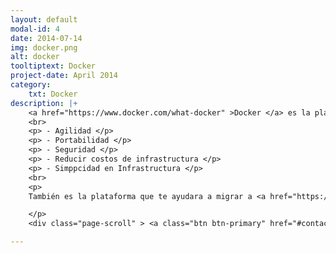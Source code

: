 ```yaml
---
layout: default
modal-id: 4
date: 2014-07-14
img: docker.png
alt: docker
tooltiptext: Docker
project-date: April 2014
category:
    txt: Docker
description: |+
    <a href="https://www.docker.com/what-docker" >Docker </a> es la plataforma para aplicaciones del futuro, con contenedores Docker podras obtener algunas de estas caracterísiticas a tus equipos de desarrollo y operaciones:
    <br>
    <p> - Agilidad </p>
    <p> - Portabilidad </p>
    <p> - Seguridad </p>
    <p> - Reducir costos de infrastructura </p>
    <p> - Simppcidad en Infrastructura </p>
    <br>
    <p>
    También es la plataforma que te ayudara a migrar a <a href="https://www.redhat.com/es/topics/microservices" > Microservicios </a>, Mejorar tu proceso actual de Integración Continua y Entrega Continua, 3 de los aspectos más importantes hacia <a href="https://www.docker.com/sites/default/files/WP_Docker%20and%20the%203%20ways%20devops.pdf"> Devops </a>

    </p>
    <div class="page-scroll" > <a class="btn btn-primary" href="#contact" data-dismiss="modal" data-target="#" > Contáctanos </a></div>

---
```


